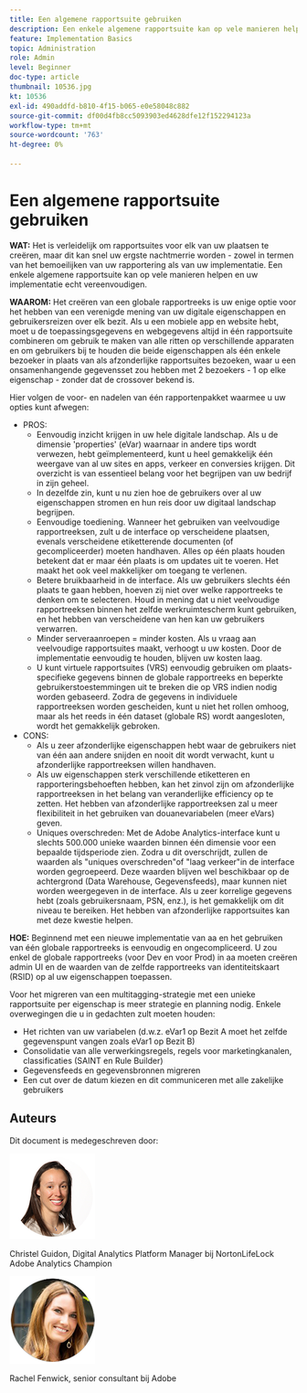 ```yaml
---
title: Een algemene rapportsuite gebruiken
description: Een enkele algemene rapportsuite kan op vele manieren helpen en uw implementatie echt vereenvoudigen.
feature: Implementation Basics
topic: Administration
role: Admin
level: Beginner
doc-type: article
thumbnail: 10536.jpg
kt: 10536
exl-id: 490addfd-b810-4f15-b065-e0e58048c882
source-git-commit: df00d4fb8cc5093903ed4628dfe12f152294123a
workflow-type: tm+mt
source-wordcount: '763'
ht-degree: 0%

---
```


# Een algemene rapportsuite gebruiken

**WAT:** Het is verleidelijk om rapportsuites voor elk van uw plaatsen te creëren, maar dit kan snel uw ergste nachtmerrie worden - zowel in termen van het bemoeilijken van uw rapportering als van uw implementatie. Een enkele algemene rapportsuite kan op vele manieren helpen en uw implementatie echt vereenvoudigen.

**WAAROM:** Het creëren van een globale rapportreeks is uw enige optie voor het hebben van een verenigde mening van uw digitale eigenschappen en gebruikersreizen over elk bezit. Als u een mobiele app en website hebt, moet u de toepassingsgegevens en webgegevens altijd in één rapportsuite combineren om gebruik te maken van alle ritten op verschillende apparaten en om gebruikers bij te houden die beide eigenschappen als één enkele bezoeker in plaats van als afzonderlijke rapportsuites bezoeken, waar u een onsamenhangende gegevensset zou hebben met 2 bezoekers - 1 op elke eigenschap - zonder dat de crossover bekend is.

Hier volgen de voor- en nadelen van één rapportenpakket waarmee u uw opties kunt afwegen:

* PROS:
   * Eenvoudig inzicht krijgen in uw hele digitale landschap. Als u de dimensie &#39;properties&#39; (eVar) waarnaar in andere tips wordt verwezen, hebt geïmplementeerd, kunt u heel gemakkelijk één weergave van al uw sites en apps, verkeer en conversies krijgen. Dit overzicht is van essentieel belang voor het begrijpen van uw bedrijf in zijn geheel.
   * In dezelfde zin, kunt u nu zien hoe de gebruikers over al uw eigenschappen stromen en hun reis door uw digitaal landschap begrijpen.
   * Eenvoudige toediening. Wanneer het gebruiken van veelvoudige rapportreeksen, zult u de interface op verscheidene plaatsen, evenals verscheidene etiketterende documenten (of gecompliceerder) moeten handhaven. Alles op één plaats houden betekent dat er maar één plaats is om updates uit te voeren. Het maakt het ook veel makkelijker om toegang te verlenen.
   * Betere bruikbaarheid in de interface. Als uw gebruikers slechts één plaats te gaan hebben, hoeven zij niet over welke rapportreeks te denken om te selecteren. Houd in mening dat u niet veelvoudige rapportreeksen binnen het zelfde werkruimtescherm kunt gebruiken, en het hebben van verscheidene van hen kan uw gebruikers verwarren.
   * Minder serveraanroepen = minder kosten. Als u vraag aan veelvoudige rapportsuites maakt, verhoogt u uw kosten. Door de implementatie eenvoudig te houden, blijven uw kosten laag.
   * U kunt virtuele rapportsuites (VRS) eenvoudig gebruiken om plaats-specifieke gegevens binnen de globale rapportreeks en beperkte gebruikerstoestemmingen uit te breken die op VRS indien nodig worden gebaseerd. Zodra de gegevens in individuele rapportreeksen worden gescheiden, kunt u niet het rollen omhoog, maar als het reeds in één dataset (globale RS) wordt aangesloten, wordt het gemakkelijk gebroken.
* CONS:
   * Als u zeer afzonderlijke eigenschappen hebt waar de gebruikers niet van één aan andere snijden en nooit dit wordt verwacht, kunt u afzonderlijke rapportreeksen willen handhaven.
   * Als uw eigenschappen sterk verschillende etiketteren en rapporteringsbehoeften hebben, kan het zinvol zijn om afzonderlijke rapportreeksen in het belang van veranderlijke efficiency op te zetten. Het hebben van afzonderlijke rapportreeksen zal u meer flexibiliteit in het gebruiken van douanevariabelen (meer eVars) geven.
   * Uniques overschreden: Met de Adobe Analytics-interface kunt u slechts 500.000 unieke waarden binnen één dimensie voor een bepaalde tijdsperiode zien. Zodra u dit overschrijdt, zullen de waarden als &quot;uniques overschreden&quot;of &quot;laag verkeer&quot;in de interface worden gegroepeerd. Deze waarden blijven wel beschikbaar op de achtergrond (Data Warehouse, Gegevensfeeds), maar kunnen niet worden weergegeven in de interface. Als u zeer korrelige gegevens hebt (zoals gebruikersnaam, PSN, enz.), is het gemakkelijk om dit niveau te bereiken. Het hebben van afzonderlijke rapportsuites kan met deze kwestie helpen.

**HOE:** Beginnend met een nieuwe implementatie van aa en het gebruiken van één globale rapportreeks is eenvoudig en ongecompliceerd. U zou enkel de globale rapportreeks (voor Dev en voor Prod) in aa moeten creëren admin UI en de waarden van de zelfde rapportreeks van identiteitskaart (RSID) op al uw eigenschappen toepassen.

Voor het migreren van een multitagging-strategie met een unieke rapportsuite per eigenschap is meer strategie en planning nodig. Enkele overwegingen die u in gedachten zult moeten houden:

* Het richten van uw variabelen (d.w.z. eVar1 op Bezit A moet het zelfde gegevenspunt vangen zoals eVar1 op Bezit B)
* Consolidatie van alle verwerkingsregels, regels voor marketingkanalen, classificaties (SAINT en Rule Builder)
* Gegevensfeeds en gegevensbronnen migreren
* Een cut over de datum kiezen en dit communiceren met alle zakelijke gebruikers

## Auteurs

Dit document is medegeschreven door:

![Christel Guidon](assets/Christel-Headshot-150.png)

Christel Guidon, Digital Analytics Platform Manager bij NortonLifeLock Adobe Analytics Champion

![Rachel Fenwick](assets/Rachel-Fenwick-150.png)

Rachel Fenwick, senior consultant bij Adobe

